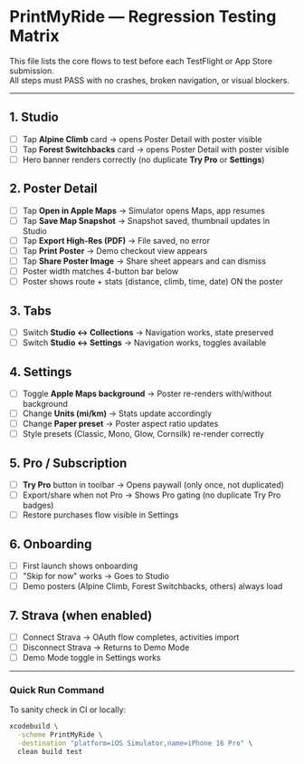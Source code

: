 # PrintMyRide — Regression Testing Matrix

This file lists the core flows to test before each TestFlight or App Store submission.  
All steps must PASS with no crashes, broken navigation, or visual blockers.

---

## 1. Studio
- [ ] Tap **Alpine Climb** card → opens Poster Detail with poster visible
- [ ] Tap **Forest Switchbacks** card → opens Poster Detail with poster visible
- [ ] Hero banner renders correctly (no duplicate **Try Pro** or **Settings**)

## 2. Poster Detail
- [ ] Tap **Open in Apple Maps** → Simulator opens Maps, app resumes
- [ ] Tap **Save Map Snapshot** → Snapshot saved, thumbnail updates in Studio
- [ ] Tap **Export High-Res (PDF)** → File saved, no error
- [ ] Tap **Print Poster** → Demo checkout view appears
- [ ] Tap **Share Poster Image** → Share sheet appears and can dismiss
- [ ] Poster width matches 4-button bar below
- [ ] Poster shows route + stats (distance, climb, time, date) ON the poster

## 3. Tabs
- [ ] Switch **Studio ↔ Collections** → Navigation works, state preserved
- [ ] Switch **Studio ↔ Settings** → Navigation works, toggles available

## 4. Settings
- [ ] Toggle **Apple Maps background** → Poster re-renders with/without background
- [ ] Change **Units (mi/km)** → Stats update accordingly
- [ ] Change **Paper preset** → Poster aspect ratio updates
- [ ] Style presets (Classic, Mono, Glow, Cornsilk) re-render correctly

## 5. Pro / Subscription
- [ ] **Try Pro** button in toolbar → Opens paywall (only once, not duplicated)
- [ ] Export/share when not Pro → Shows Pro gating (no duplicate Try Pro badges)
- [ ] Restore purchases flow visible in Settings

## 6. Onboarding
- [ ] First launch shows onboarding
- [ ] "Skip for now" works → Goes to Studio
- [ ] Demo posters (Alpine Climb, Forest Switchbacks, others) always load

## 7. Strava (when enabled)
- [ ] Connect Strava → OAuth flow completes, activities import
- [ ] Disconnect Strava → Returns to Demo Mode
- [ ] Demo Mode toggle in Settings works

---

### Quick Run Command

To sanity check in CI or locally:

```bash
xcodebuild \
  -scheme PrintMyRide \
  -destination "platform=iOS Simulator,name=iPhone 16 Pro" \
  clean build test
```
